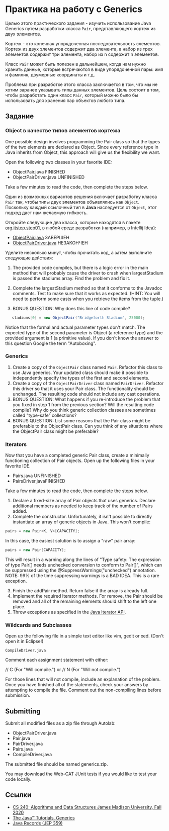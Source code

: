 # Практика на работу с Generics

Целью этого практического задания - изучить использование Java Generics путем разработки класса `Pair`, представляющего 
кортеж из двух элементов.

Кортеж - это конечная упорядоченная последовательность элементов. Кортеж из двух элементов содержит два элемента, а 
набор из трех элементов содержит три элемента, набор из n содержит n элементов.

Класс `Pair` может быть полезен в дальнейшем, когда нам нужно хранить данные, которые встречаются в виде упорядоченной пары:
имя и фамилия, двумерные координаты и т.д.

Проблема при разработке этого класса заключается в том, что мы не хотим заранее указывать типы данных элементов.
Цель состоит в том, чтобы разработать один класс `Pair`, который можно было бы использовать для хранения пар объектов любого типа.

## Задание
### Object в качестве типов элементов кортежа

One possible design involves programming the Pair class so that the types of the two elements are declared as Object. 
Since every reference type in Java inherits from Object, this approach will give us the flexibility we want.

Open the following two classes in your favorite IDE:

* ObjectPair.java FINISHED
* ObjectPairDriver.java UNFINISHED

Take a few minutes to read the code, then complete the steps below.

Один из возможных вариантов решения включает разработку класса `Pair` так, чтобы типы двух элементов объявлялись как `Object`.
Поскольку каждый ссылочный тип в **Java** наследуется от `Object`, этот подход даст нам желаемую гибкость.

Откройте следующие два класса, которые находятся в пакете [org.itstep.step01](src/main/java/org/itstep/step01), 
в любой среде разработки (например, в Intellij Idea):

* [ObjectPair.java](src/main/java/org/itstep/step01/ObjectPair.java) ЗАВЕРШЕН
* [ObjectPairDriver.java](src/main/java/org/itstep/step01/ObjectPairDriver.java) НЕЗАКОНЧЕН

Уделите несколько минут, чтобы прочитать код, а затем выполните следующие действия:

1. The provided code compiles, but there is a logic error in the main method that will probably cause the driver to 
crash when largestStadium is passed the stadiums array. Find the problem and fix it.

2. Complete the largestStadium method so that it conforms to the Javadoc comments. 
Test to make sure that it works as expected. 
(HINT: You will need to perform some casts when you retrieve the items from the tuple.)

3. BONUS QUESTION: Why does this line of code compile?

```java
   stadiums[0] = new ObjectPair("Bridgeforth Stadium", 25000);
```

Notice that the formal and actual parameter types don't match. The expected type of the second parameter is Object 
(a reference type) and the provided argument is 1 (a primitive value). If you don't know the answer to this question Google the term "Autoboxing".

### Generics

1. Create a copy of the `ObjectPair` class named `Pair`. Refactor this class to use Java generics. 
Your updated class should make it possible to independently specify the types of the first and second elements.
2. Create a copy of the `ObjectPairDriver` class named `PairDriver`. Refactor this driver so that it uses your Pair class. 
The functionality should be unchanged. The resulting code should not include any cast operations.
3. BONUS QUESTION: What happens if you re-introduce the problem that you fixed in step 1 from the previous section? 
Will the resulting code compile? Why do you think generic collection classes are sometimes called "type-safe" collections?
4. BONUS QUESTION: List some reasons that the Pair class might be preferable to the ObjectPair class. 
Can you think of any situations where the ObjectPair class might be preferable?

### Iterators

Now that you have a completed generic Pair class, create a minimally functioning collection of Pair objects. 
Open up the following files in your favorite IDE.

* Pairs.java UNFINISHED
* PairsDriver.javaFINISHED

Take a few minutes to read the code, then complete the steps below.

1. Declare a fixed-size array of Pair objects that uses generics. Declare additional members as needed to keep track of the number of Pairs added.
2. Complete the constructor. Unfortunately, it isn't possible to directly instantiate an array of generic objects in Java. This won't compile:

```java
pairs = new Pair<K, V>[CAPACITY];
```          
In this case, the easiest solution is to assign a "raw" pair array:

```java
pairs = new Pair[CAPACITY];
```
This will result in a warning along the lines of "Type safety: The expression of type Pair[] needs unchecked conversion 
to conform to Pair[]", which can be suppressed using the @SuppressWarnings("unchecked") annotation. NOTE: 99% of the time suppressing warnings is a BAD IDEA. This is a rare exception.

3. Finish the addPair method. Return false if the array is already full.
4. Implement the required Iterator methods. For remove, the Pair should be removed and all of the remaining elements should shift to the left one place.
5. Throw exceptions as specified in the [Java Iterator API](https://docs.oracle.com/javase/10/docs/api/java/util/Iterator.html).

### Wildcards and Subclasses

Open up the following file in a simple text editor like vim, gedit or xed. (Don't open it in Eclipse!)

    CompileDriver.java

Comment each assignment statement with either:

// C (For "Will compile.")
or
// N (For "Will not compile.")

For those lines that will not compile, include an explanation of the problem. Once you have finished all of the statements, 
check your answers by attempting to compile the file. Comment out the non-compiling lines before submission.

## Submitting

Submit all modified files as a zip file through Autolab:

* ObjectPairDriver.java
* Pair.java
* PairDriver.java
* Pairs.java
* CompileDriver.java

The submitted file should be named generics.zip.

You may download the Web-CAT JUnit tests if you would like to test your code locally.

## Ссылки

* [CS 240: Algorithms and Data Structures James Madison University, Fall 2020](https://w3.cs.jmu.edu/spragunr/CS240/labs/generics/generics.shtml)
* [The Java™ Tutorials. Generics](https://docs.oracle.com/javase/tutorial/java/generics/index.html)
* [Java Records (JEP 359)](https://habr.com/ru/post/487308/)